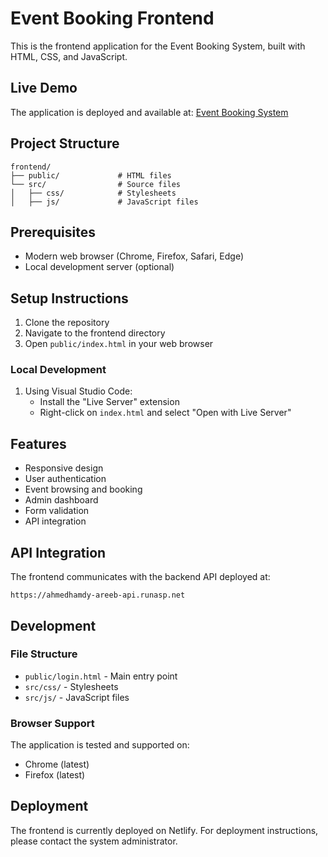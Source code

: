 # Event Booking Frontend

This is the frontend application for the Event Booking System, built with HTML, CSS, and JavaScript.

## Live Demo

The application is deployed and available at: [Event Booking System](https://ahmedhamdy-areeb-eventbooking.netlify.app/public/login.html)

## Project Structure

```
frontend/
├── public/             # HTML files
└── src/                # Source files
│   ├── css/            # Stylesheets
│   ├── js/             # JavaScript files
```

## Prerequisites

- Modern web browser (Chrome, Firefox, Safari, Edge)
- Local development server (optional)

## Setup Instructions

1. Clone the repository
2. Navigate to the frontend directory
3. Open `public/index.html` in your web browser

### Local Development

1. Using Visual Studio Code:
   - Install the "Live Server" extension
   - Right-click on `index.html` and select "Open with Live Server"

## Features

- Responsive design
- User authentication
- Event browsing and booking
- Admin dashboard
- Form validation
- API integration

## API Integration

The frontend communicates with the backend API deployed at:
```
https://ahmedhamdy-areeb-api.runasp.net
```

## Development

### File Structure

- `public/login.html` - Main entry point
- `src/css/` - Stylesheets
- `src/js/` - JavaScript files

### Browser Support

The application is tested and supported on:
- Chrome (latest)
- Firefox (latest)

## Deployment

The frontend is currently deployed on Netlify. For deployment instructions, please contact the system administrator.